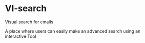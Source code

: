 # VI-search

Visual search for emails

A place where users can easily make an advanced search using an interactive Tool</br>
